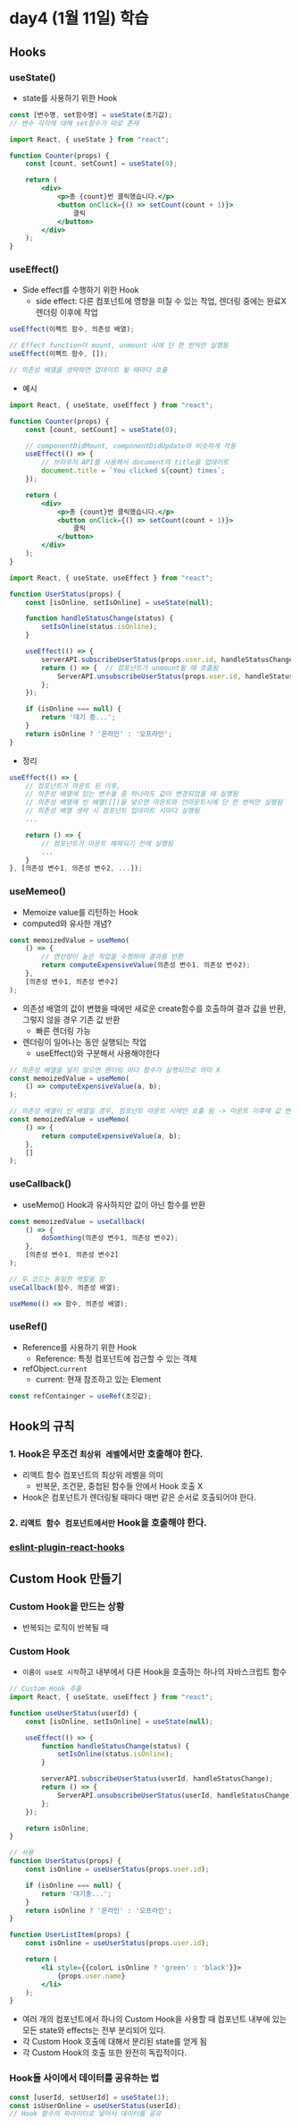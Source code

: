 # day4 (1월 11일) 학습

## Hooks
### useState()
- state를 사용하기 위한 Hook
```jsx
const [변수명, set함수명] = useState(초기값);
// 변수 각각에 대해 set함수가 따로 존재
```
```jsx
import React, { useState } from "react";

function Counter(props) {
    const [count, setCount] = useState(0);

    return (
        <div>
            <p>총 {count}번 클릭했습니다.</p>
            <button onClick={() => setCount(count + 1)}>
                클릭
            </button>
        </div>
    );
}
```

### useEffect()
- Side effect를 수행하기 위한 Hook
    - side effect: 다른 컴포넌트에 영향을 미칠 수 있는 작업, 렌더링 중에는 완료X 렌더링 이후에 작업
```jsx
useEffect(이펙트 함수, 의존성 배열);
```
```jsx
// Effect function이 mount, unmount 시에 단 한 번씩만 실행됨
useEffect(이펙트 함수, []);

// 의존성 배열을 생략하면 업데이트 될 때마다 호출
```
- 예시
```jsx
import React, { useState, useEffect } from "react";

function Counter(props) {
    const [count, setCount] = useState(0);

    // componentDidMount, componentDidUpdate와 비슷하게 작동
    useEffect(() => {
        // 브라우저 API를 사용해서 document의 title을 업데이트
        document.title = `You clicked ${count} times`;
    });

    return (
        <div>
            <p>총 {count}번 클릭했습니다.</p>
            <button onClick={() => setCount(count + 1)}>
                클릭
            </button>
        </div>
    );
}
```
```jsx
import React, { useState, useEffect } from "react";

function UserStatus(props) {
    const [isOnline, setIsOnline] = useState(null);

    function handleStatusChange(status) {
        setIsOnline(status.isOnline);
    }

    useEffect(() => {
        serverAPI.subscribeUserStatus(props.user.id, handleStatusChange);
        return () => {  // 컴포넌트가 unmount될 때 호출됨
            ServerAPI.unsubscribeUserStatus(props.user.id, handleStatusChange);
        };
    });

    if (isOnline === null) {
        return '대기 중...';
    }
    return isOnline ? '온라인' : '오프라인';
}
```
- 정리
```jsx
useEffect(() => {
    // 컴포넌트가 마운트 된 이후,
    // 의존성 배열에 있는 변수들 중 하나라도 값이 변경되었을 때 실행됨
    // 의존성 배열에 빈 배열([])을 넣으면 마운트와 언마운트시에 단 한 번씩만 실행됨
    // 의존성 배열 생략 시 컴포넌트 업데이트 시마다 실행됨
    ...

    return () => {
        // 컴포넌트가 마운트 해제되기 전에 실행됨
        ...
    }
}, [의존성 변수1, 의존성 변수2, ...]);
```

### useMemeo()
- Memoize value를 리턴하는 Hook
- computed와 유사한 개념?
```jsx
const memoizedValue = useMemo(
    () => {
        // 연산량이 높은 작업을 수행하여 결과를 반환
        return computeExpensiveValue(의존성 변수1, 의존성 변수2);
    },
    [의존성 변수1, 의존성 변수2]
);
```
- 의존성 배열의 값이 변했을 때에만 새로운 create함수를 호출하여 결과 값을 반환, 그렇지 않을 경우 기존 값 반환
    - 빠른 렌더링 가능
- 렌더링이 일어나는 동안 실행되는 작업
    - useEffect()와 구분해서 사용해야한다
```jsx
// 의존성 배열을 넣지 않으면 렌더링 마다 함수가 실행되므로 의미 X
const memoizedValue = useMemo(
    () => computeExpensiveValue(a, b);
);
```
```jsx
// 의존성 배열이 빈 배열일 경우, 컴포넌트 마운트 시에만 호출 됨 -> 마운트 이후에 값 변경 X
const memoizedValue = useMemo(
    () => {
        return computeExpensiveValue(a, b);
    },
    []
);
```

### useCallback()
- useMemo() Hook과 유사하지만 값이 아닌 함수를 반환
```jsx
const memoizedValue = useCallback(
    () => {
        doSomthing(의존성 변수1, 의존성 변수2);
    },
    [의존성 변수1, 의존성 변수2]
);
```
```jsx
// 두 코드는 동일한 역할을 함
useCallback(함수, 의존성 배열);

useMemo(() => 함수, 의존성 배열);
```

### useRef()
- Reference를 사용하기 위한 Hook
    - Reference: 특정 컴포넌트에 접근할 수 있는 객체
- refObject.`current`
    - current: 현재 참조하고 있는 Element
```jsx
const refContainger = useRef(초깃값);
```

## Hook의 규칙
### 1. Hook은 무조건 `최상위 레벨`에서만 호출해야 한다.
- 리액트 함수 컴포넌트의 최상위 레벨을 의미
    - 반복문, 조건문, 중첩된 함수들 안에서 Hook 호출 X
- Hook은 컴포넌트가 렌더링될 때마다 매번 같은 순서로 호출되어야 한다.

### 2. `리액트 함수 컴포넌트에서만` Hook을 호출해야 한다.

### [eslint-plugin-react-hooks](https://www.npmjs.com/package/eslint-plugin-react-hooks)

## Custom Hook 만들기
### Custom Hook을 만드는 상황
- 반복되는 로직이 반복될 때

### Custom Hook
- `이름이 use로 시작`하고 내부에서 다른 Hook을 호출하는 하나의 자바스크립트 함수
```jsx
// Custom Hook 추출
import React, { useState, useEffect } from "react";

function useUserStatus(userId) {
    const [isOnline, setIsOnline] = useState(null);

    useEffect(() => {
        function handleStatusChange(status) {
            setIsOnline(status.isOnline);
        }

        serverAPI.subscribeUserStatus(userId, handleStatusChange);
        return () => {
            ServerAPI.unsubscribeUserStatus(userId, handleStatusChange);
        };
    });

    return isOnline;
}
```
```jsx
// 사용
function UserStatus(props) {
    const isOnline = useUserStatus(props.user.id);

    if (isOnline === null) {
        return '대기중...';
    }
    return isOnline ? '온라인' : '오프라인';
}

function UserListItem(props) {
    const isOnline = useUserStatus(props.user.id);

    return (
        <li style={{colorL isOnline ? 'green' : 'black'}}>
            {props.user.name}
        </li>
    );
}
```

- 여러 개의 컴포넌트에서 하나의 Custom Hook을 사용할 때 컴포넌트 내부에 있는 모든 state와 effects는 전부 분리되어 있다.
- 각 Custom Hook 호출에 대해서 분리된 state를 얻게 됨
- 각 Custom Hook의 호출 또한 완전히 독립적이다.

### Hook들 사이에서 데이터를 공유하는 법
```jsx
const [userId, setUserId] = useState(1);
const isUserOnline = useUserStatus(userId);
// Hook 함수의 파라미터로 넣어서 데이터를 공유
```
